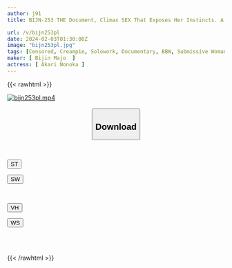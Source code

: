 ```yaml
---
author: j91
title: BIJN-253 THE Document, Climax SEX That Exposes Her Instincts. A Mature, Plump, Masochist Housewife Goes Crazy! Yukari's Name?

url: /v/bijn253pl
date: 2024-02-03T01:30:00Z
image: "bijn253pl.jpg"
tags: [Censored, Creampie, Solowork, Documentary, BBW, Submissive Woman	]
maker: [ Bijin Majo  ]
actress: [ Akari Nonoka ]
---
```



{{< rawhtml >}}

<div class="video" data-videoid="xy8r1pXK7dCkY3o">
    <a href="javascript:;">
        <img src="/v/bijn253pl/bijn253pl.jpg" width="WIDTH" height="HEIGHT" alt="bijn253pl.mp4" loading="lazy">
    </a>
</div>

<script type="text/javascript" src="https://j91.asia/asset/on-demand-st.js"></script>

<br>
  <link rel="stylesheet" href="https://j91.asia/asset/bs5.css">
  
  <center>
  <button class="btn btn-primary" type="button" data-bs-toggle="collapse" data-bs-target=".multi-collapse" aria-expanded="false" aria-controls="multiCollapseExample1 multiCollapseExample2"><h2>Download</h2></button></center>
</p>
<div class="row">
  <div class="col">
    <div class="collapse multi-collapse" id="multiCollapseExample1">
      <div class="card card-body">
	      	      <br>
<div class="buttons">  
<p><a href="https://streamtape.to/v/xy8r1pXK7dCkY3o" target="_blank"><button class="btn-hover color-3"><i class="fa fa-download"></i> ST</button></a></p>
<p><a href="https://flaswish.com/kyi1hq82l9ke" target="_blank"><button class="btn-hover color-2"><i class="fa fa-download"></i> SW</button></a></p></div>
    </div>
  </div>
</div>
  <div class="col">
    <div class="collapse multi-collapse" id="multiCollapseExample2">
      <div class="card card-body">
	      <br>
<div class="buttons">
<p><a href="javascript:;" target="_blank"><button class="btn-hover color-9"><i class="fa fa-download"></i> VH</button></a></p>
<p><a href="javascript:;" target="_blank"><button class="btn-hover color-8"><i class="fa fa-download"></i> WS</button></a></p></div>
<br><br>
      </div>
    </div>
  </div>
</div>

{{< /rawhtml >}}